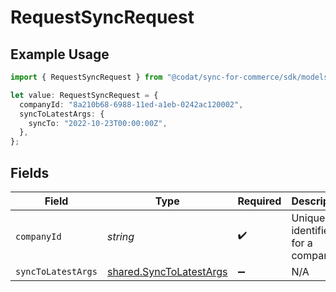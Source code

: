 # RequestSyncRequest

## Example Usage

```typescript
import { RequestSyncRequest } from "@codat/sync-for-commerce/sdk/models/operations";

let value: RequestSyncRequest = {
  companyId: "8a210b68-6988-11ed-a1eb-0242ac120002",
  syncToLatestArgs: {
    syncTo: "2022-10-23T00:00:00Z",
  },
};
```

## Fields

| Field                                                                     | Type                                                                      | Required                                                                  | Description                                                               | Example                                                                   |
| ------------------------------------------------------------------------- | ------------------------------------------------------------------------- | ------------------------------------------------------------------------- | ------------------------------------------------------------------------- | ------------------------------------------------------------------------- |
| `companyId`                                                               | *string*                                                                  | :heavy_check_mark:                                                        | Unique identifier for a company.                                          | 8a210b68-6988-11ed-a1eb-0242ac120002                                      |
| `syncToLatestArgs`                                                        | [shared.SyncToLatestArgs](../../../sdk/models/shared/synctolatestargs.md) | :heavy_minus_sign:                                                        | N/A                                                                       |                                                                           |